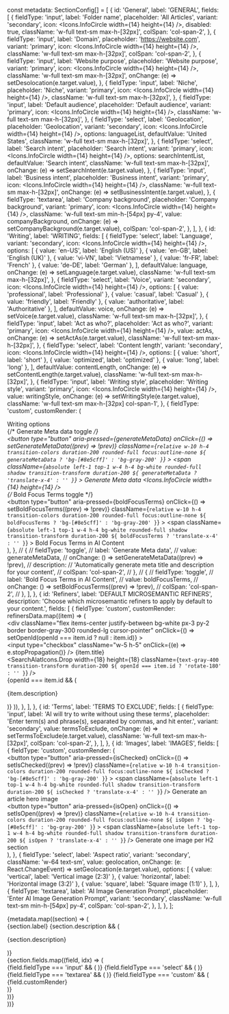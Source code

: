   const metadata: SectionConfig[] = [
    {
      id: 'General',
      label: 'GENERAL',
      fields: [
        {
          fieldType: 'input',
          label: 'Folder name',
          placeholder: 'All Articles',
          variant: 'secondary',
          icon: <Icons.InfoCircle width={14} height={14} />,
          disabled: true,
          className: 'w-full text-sm max-h-[32px]',
          colSpan: 'col-span-2',
        },
        {
          fieldType: 'input',
          label: 'Domain',
          placeholder: 'https://website.com',
          variant: 'primary',
          icon: <Icons.InfoCircle width={14} height={14} />,
          className: 'w-full text-sm max-h-[32px]',
          colSpan: 'col-span-2',
        },
        {
          fieldType: 'input',
          label: 'Website purpose',
          placeholder: 'Website purpose',
          variant: 'primary',
          icon: <Icons.InfoCircle width={14} height={14} />,
          className: 'w-full text-sm max-h-[32px]',
          onChange: (e) => setDesolocation(e.target.value),
        },
        {
          fieldType: 'input',
          label: 'Niche',
          placeholder: 'Niche',
          variant: 'primary',
          icon: <Icons.InfoCircle width={14} height={14} />,
          className: 'w-full text-sm max-h-[32px]',
        },
        {
          fieldType: 'input',
          label: 'Default audience',
          placeholder: 'Default audience',
          variant: 'primary',
          icon: <Icons.InfoCircle width={14} height={14} />,
          className: 'w-full text-sm max-h-[32px]',
        },
        {
          fieldType: 'select',
          label: 'Geolocation',
          placeholder: 'Geolocation',
          variant: 'secondary',
          icon: <Icons.InfoCircle width={14} height={14} />,
          options: languageList,
          defaultValue: 'United States',
          className: 'w-full text-sm max-h-[32px]',
        },
        {
          fieldType: 'select',
          label: 'Search intent',
          placeholder: 'Search intent',
          variant: 'primary',
          icon: <Icons.InfoCircle width={14} height={14} />,
          options: searchIntentList,
          defaultValue: 'Search intent',
          className: 'w-full text-sm max-h-[32px]',
          onChange: (e) => setSearchIntent(e.target.value),
        },
        {
          fieldType: 'input',
          label: 'Business intent',
          placeholder: 'Business intent',
          variant: 'primary',
          icon: <Icons.InfoCircle width={14} height={14} />,
          className: 'w-full text-sm max-h-[32px]',
          onChange: (e) => setBusinessIntent(e.target.value),
        },
        {
          fieldType: 'textarea',
          label: 'Company background',
          placeholder: 'Company background',
          variant: 'primary',
          icon: <Icons.InfoCircle width={14} height={14} />,
          className: 'w-full text-sm min-h-[54px] py-4',
          value: companyBackground,
          onChange: (e) => setCompanyBackground(e.target.value),
          colSpan: 'col-span-2',
        },
      ],
    },
    {
      id: 'Writing',
      label: 'WRITING',
      fields: [
        {
          fieldType: 'select',
          label: 'Language',
          variant: 'secondary',
          icon: <Icons.InfoCircle width={14} height={14} />,
          options: [
            { value: 'en-US', label: 'English (US)' },
            { value: 'en-GB', label: 'English (UK)' },
            { value: 'vi-VN', label: 'Vietnamese' },
            { value: 'fr-FR', label: 'French' },
            { value: 'de-DE', label: 'German' },
          ],
          defaultValue: language,
          onChange: (e) => setLanguage(e.target.value),
          className: 'w-full text-sm max-h-[32px]',
        },
        {
          fieldType: 'select',
          label: 'Voice',
          variant: 'secondary',
          icon: <Icons.InfoCircle width={14} height={14} />,
          options: [
            { value: 'professional', label: 'Professional' },
            { value: 'casual', label: 'Casual' },
            { value: 'friendly', label: 'Friendly' },
            { value: 'authoritative', label: 'Authoritative' },
          ],
          defaultValue: voice,
          onChange: (e) => setVoice(e.target.value),
          className: 'w-full text-sm max-h-[32px]',
        },
        {
          fieldType: 'input',
          label: 'Act as who?',
          placeholder: 'Act as who?',
          variant: 'primary',
          icon: <Icons.InfoCircle width={14} height={14} />,
          value: actAs,
          onChange: (e) => setActAs(e.target.value),
          className: 'w-full text-sm max-h-[32px]',
        },
        {
          fieldType: 'select',
          label: 'Content length',
          variant: 'secondary',
          icon: <Icons.InfoCircle width={14} height={14} />,
          options: [
            { value: 'short', label: 'short' },
            { value: 'optimized', label: 'optimized' },
            { value: 'long', label: 'long' },
          ],
          defaultValue: contentLength,
          onChange: (e) => setContentLength(e.target.value),
          className: 'w-full text-sm max-h-[32px]',
        },
        {
          fieldType: 'input',
          label: 'Writing style',
          placeholder: 'Writing style',
          variant: 'primary',
          icon: <Icons.InfoCircle width={14} height={14} />,
          value: writingStyle,
          onChange: (e) => setWritingStyle(e.target.value),
          className: 'w-full text-sm max-h-[32px] col-span-1',
        },
        {
          fieldType: 'custom',
          customRender: (
            <div className="flex flex-col gap-4 w-full col-span-2">
              <div className="mt-4">
                <label className="block text-xs font-semibold text-gray-500 mb-2">
                  Writing options
                </label>
                <div className="flex items-center gap-8">
                  {/* Generate Meta data toggle */}
                  <div className="col-span-2 flex items-center gap-2">
                    <button
                      type="button"
                      aria-pressed={generateMetaData}
                      onClick={() => setGenerateMetaData((prev) => !prev)}
                      className={`relative w-10 h-4 transition-colors duration-200 rounded-full focus:outline-none ${
                        generateMetaData ? 'bg-[#8e5cff]' : 'bg-gray-200'
                      }`}
                    >
                      <span
                        className={`absolute left-1 top-1 w-4 h-4 bg-white rounded-full shadow transition-transform duration-200 ${
                          generateMetaData ? 'translate-x-4' : ''
                        }`}
                      ></span>
                    </button>
                    <span className="text-[15px] font-medium text-gray-700">
                      Generate Meta data
                    </span>
                    <span
                      className="ml-1 text-gray-400 cursor-pointer"
                      title="Automatically generate meta title and description for your content"
                    >
                      <Icons.InfoCircle width={14} height={14} />
                    </span>
                  </div>
                  {/* Bold Focus Terms toggle */}
                  <div className="col-span-2 flex items-center gap-2">
                    <button
                      type="button"
                      aria-pressed={boldFocusTerms}
                      onClick={() => setBoldFocusTerms((prev) => !prev)}
                      className={`relative w-10 h-4 transition-colors duration-200 rounded-full focus:outline-none ${
                        boldFocusTerms ? 'bg-[#8e5cff]' : 'bg-gray-200'
                      }`}
                    >
                      <span
                        className={`absolute left-1 top-1 w-4 h-4 bg-white rounded-full shadow transition-transform duration-200 ${
                          boldFocusTerms ? 'translate-x-4' : ''
                        }`}
                      ></span>
                    </button>
                    <span className="text-[15px] font-medium text-gray-700">
                      Bold Focus Terms in AI Content
                    </span>
                  </div>
                </div>
              </div>
            </div>
          ),
        },
        // {
        //   fieldType: 'toggle',
        //   label: 'Generate Meta data',
        //   value: generateMetaData,
        //   onChange: () => setGenerateMetaData((prev) => !prev),
        //   description:
        //     'Automatically generate meta title and description for your content',
        //   colSpan: 'col-span-2',
        // },
        // {
        //   fieldType: 'toggle',
        //   label: 'Bold Focus Terms in AI Content',
        //   value: boldFocusTerms,
        //   onChange: () => setBoldFocusTerms((prev) => !prev),
        //   colSpan: 'col-span-2',
        // },
      ],
    },
    {
      id: 'Refiners',
      label: 'DEFAULT MICROSEMANTIC REFINERS',
      description:
        'Choose which microsemantic refiners to apply by default to your content.',
      fields: [
        {
          fieldType: 'custom',
          customRender: refinersData.map((item) => (
            <div
              key={item.id}
              className="relative inline-block w-full max-h-[38px]"
            >
              <div
                className="flex items-center justify-between bg-white px-3 py-2 border border-gray-300 rounded-lg cursor-pointer"
                onClick={() => setOpenId(openId === item.id ? null : item.id)}
              >
                <div className="flex items-center gap-2">
                  <input
                    type="checkbox"
                    className="w-5 h-5"
                    onClick={(e) => e.stopPropagation()}
                  />
                  <span className="text-[12px] font-medium text-gray-800">
                    {item.title}
                  </span>
                </div>
                <SearchAlatIcons.Drop
                  width={18}
                  height={18}
                  className={`text-gray-400 transition-transform duration-200 ${
                    openId === item.id ? 'rotate-180' : ''
                  }`}
                />
              </div>
              {openId === item.id && (
                <div className="absolute left-0 right-0 mt-1 p-3 bg-white border border-gray-300 rounded-lg shadow-lg z-10">
                  <p className="text-[12px] text-gray-600">
                    {item.description}
                  </p>
                </div>
              )}
            </div>
          )),
        },
      ],
    },
    {
      id: 'Terms',
      label: 'TERMS TO EXCLUDE',
      fields: [
        {
          fieldType: 'input',
          label: 'AI will try to write without using these terms',
          placeholder:
            'Enter term(s) and phrase(s), separated by commas, and hit enter.',
          variant: 'secondary',
          value: termsToExclude,
          onChange: (e) => setTermsToExclude(e.target.value),
          className: 'w-full text-sm max-h-[32px]',
          colSpan: 'col-span-2',
        },
      ],
    },
    {
      id: 'Images',
      label: 'IMAGES',
      fields: [
        {
          fieldType: 'custom',
          customRender: (
            <div className="flex flex-col gap-2">
              <div className="flex items-center gap-2">
                <button
                  type="button"
                  aria-pressed={isChecked}
                  onClick={() => setIsChecked((prev) => !prev)}
                  className={`relative w-10 h-4 transition-colors duration-200 rounded-full focus:outline-none ${
                    isChecked ? 'bg-[#8e5cff]' : 'bg-gray-200'
                  }`}
                >
                  <span
                    className={`absolute left-1 top-1 w-4 h-4 bg-white rounded-full shadow transition-transform duration-200 ${
                      isChecked ? 'translate-x-4' : ''
                    }`}
                  />
                </button>
                <span className="text-[15px] font-medium text-gray-700">
                  Generate an article hero image
                </span>
              </div>
              <div className="flex items-center gap-2">
                <button
                  type="button"
                  aria-pressed={isOpen}
                  onClick={() => setIsOpen((prev) => !prev)}
                  className={`relative w-10 h-4 transition-colors duration-200 rounded-full focus:outline-none ${
                    isOpen ? 'bg-[#8e5cff]' : 'bg-gray-200'
                  }`}
                >
                  <span
                    className={`absolute left-1 top-1 w-4 h-4 bg-white rounded-full shadow transition-transform duration-200 ${
                      isOpen ? 'translate-x-4' : ''
                    }`}
                  />
                </button>
                <span className="text-[15px] font-medium text-gray-700">
                  Generate one image per H2 section
                </span>
              </div>
            </div>
          ),
        },
        {
          fieldType: 'select',
          label: 'Aspect ratio',
          variant: 'secondary',
          className: 'w-64 text-sm',
          value: geolocation,
          onChange: (e: React.ChangeEvent<HTMLSelectElement>) =>
            setGeolocation(e.target.value),
          options: [
            { value: 'vertical', label: 'Vertical image (2:3)' },
            { value: 'horizontal', label: 'Horizontal image (3:2)' },
            { value: 'square', label: 'Square image (1:1)' },
          ],
        },
        {
          fieldType: 'textarea',
          label: 'AI Image Generation Prompt',
          placeholder: 'Enter AI Image Generation Prompt',
          variant: 'secondary',
          className: 'w-full text-sm min-h-[54px] py-4',
          colSpan: 'col-span-2',
        },
      ],
    },
  ];




<form className="flex-1 pl-8 h-[600px] max-h-[80vh] overflow-y-auto custom-scrollbar scroll-smooth">
        <div className="pr-4">
          {metadata.map((section) => (
            <div key={section.id} id={section.id} className="mb-8">
              <label className="block text-xs font-semibold text-gray-500 mb-2">
                {section.label}
              </label>
              {section.description && (
                <p className="text-xs text-gray-400 mb-2">
                  {section.description}
                </p>
              )}
              <div className="grid grid-cols-2 gap-x-6 gap-y-4">
                {section.fields.map((field, idx) => (
                  <div key={idx} className={field.colSpan ?? ''}>
                    {field.fieldType === 'input' && (
                      <InputField
                        type="input"
                        label={field.label}
                        placeholder={field.placeholder}
                        variant={field.variant}
                        icon={field.icon}
                        className={field.className}
                        disabled={field.disabled}
                        value={field.value as string}
                        onChange={field.onChange}
                      />
                    )}
                    {field.fieldType === 'select' && (
                      <SelectField
                        label={field.label}
                        variant={field.variant}
                        icon={field.icon}
                        options={field.options || []}
                        defaultValue={field.defaultValue}
                        className={field.className}
                        onChange={field.onChange}
                      />
                    )}
                    {field.fieldType === 'textarea' && (
                      <InputField
                        type="textarea"
                        label={field.label}
                        placeholder={field.placeholder}
                        variant={field.variant}
                        icon={field.icon}
                        className={field.className}
                        value={field.value as string}
                        onChange={field.onChange}
                      />
                    )}
                    {field.fieldType === 'custom' && (
                      <div className="grid grid-cols-2 gap-4">
                        {field.customRender}
                      </div>
                    )}
                  </div>
                ))}
              </div>
            </div>
          ))}
        </div>
      </form>
